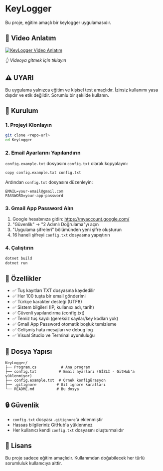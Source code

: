 # KeyLogger

Bu proje, eğitim amaçlı bir keylogger uygulamasıdır.

## 🎥 Video Anlatım

[![KeyLogger Video Anlatım](https://img.youtube.com/vi/YbMjK89osHM/maxresdefault.jpg)](https://youtu.be/YbMjK89osHM)

*👆 Videoya gitmek için tıklayın*

## ⚠️ UYARI
Bu uygulama yalnızca eğitim ve kişisel test amaçlıdır. İzinsiz kullanımı yasa dışıdır ve etik değildir. Sorumlu bir şekilde kullanın.

## 🚀 Kurulum

### 1. Projeyi Klonlayın
```bash
git clone <repo-url>
cd KeyLogger
```

### 2. Email Ayarlarını Yapılandırın

`config.example.txt` dosyasını `config.txt` olarak kopyalayın:
```bash
copy config.example.txt config.txt
```

Ardından `config.txt` dosyasını düzenleyin:
```
EMAIL=your-email@gmail.com
PASSWORD=your-app-password
```

### 3. Gmail App Password Alın

1. Google hesabınıza gidin: https://myaccount.google.com/
2. "Güvenlik" → "2 Adımlı Doğrulama"yı açın
3. "Uygulama şifreleri" bölümünden yeni şifre oluşturun
4. 16 haneli şifreyi `config.txt` dosyasına yapıştırın

### 4. Çalıştırın

```bash
dotnet build
dotnet run
```

## 📝 Özellikler

- ✅ Tuş kayıtları TXT dosyasına kaydedilir
- ✅ Her 100 tuşta bir email gönderimi
- ✅ Türkçe karakter desteği (UTF8)
- ✅ Sistem bilgileri (IP, kullanıcı adı, tarih)
- ✅ Güvenli yapılandırma (config.txt)
- ✅ Temiz tuş kaydı (gereksiz sayılar/key kodları yok)
- ✅ Gmail App Password otomatik boşluk temizleme
- ✅ Gelişmiş hata mesajları ve debug log
- ✅ Visual Studio ve Terminal uyumluluğu

## 📂 Dosya Yapısı

```
KeyLogger/
├── Program.cs           # Ana program
├── config.txt          # Email ayarları (GİZLİ - GitHub'a yüklenmiyor)
├── config.example.txt  # Örnek konfigürasyon
├── .gitignore         # Git ignore kuralları
└── README.md          # Bu dosya
```

## 🔒 Güvenlik

- `config.txt` dosyası `.gitignore`'a eklenmiştir
- Hassas bilgileriniz GitHub'a yüklenmez
- Her kullanıcı kendi `config.txt` dosyasını oluşturmalıdır

## 📜 Lisans

Bu proje sadece eğitim amaçlıdır. Kullanımdan doğabilecek her türlü sorumluluk kullanıcıya aittir.

